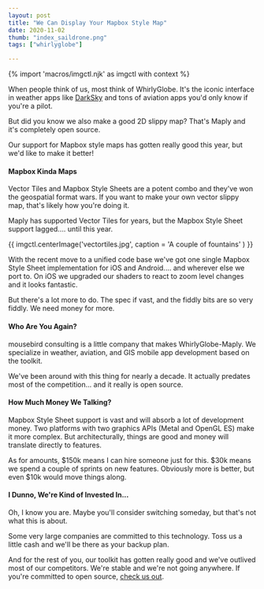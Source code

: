 ```yaml
---
layout: post
title: "We Can Display Your Mapbox Style Map"
date: 2020-11-02
thumb: "index_saildrone.png"
tags: ["whirlyglobe"]

---
```


{% import 'macros/imgctl.njk' as imgctl with context %}

When people think of us, most think of WhirlyGlobe. It's the iconic interface in weather apps like [DarkSky](https://darksky.net/app) and tons of aviation apps you'd only know if you're a pilot.

But did you know we also make a good 2D slippy map? That's Maply and it's completely open source.

Our support for Mapbox style maps has gotten really good this year, but we'd like to make it better!

#### Mapbox Kinda Maps

Vector Tiles and Mapbox Style Sheets are a potent combo and they've won the geospatial format wars. If you want to make your own vector slippy map, that's likely how you're doing it.

Maply has supported Vector Tiles for years, but the Mapbox Style Sheet support lagged.... until this year.

{{ imgctl.centerImage('vectortiles.jpg', caption = 'A couple of fountains' ) }}

With the recent move to a unified code base we've got one single Mapbox Style Sheet implementation for iOS and Android.... and wherever else we port to. On iOS we upgraded our shaders to react to zoom level changes and it looks fantastic.

But there's a lot more to do. The spec if vast, and the fiddly bits are so very fiddly. We need money for more.

#### Who Are You Again?

mousebird consulting is a little company that makes WhirlyGlobe-Maply. We specialize in weather, aviation, and GIS mobile app development based on the toolkit.

We've been around with this thing for nearly a decade. It actually predates most of the competition... and it really is open source.

#### How Much Money We Talking?

Mapbox Style Sheet support is vast and will absorb a lot of development money. Two platforms with two graphics APIs (Metal and OpenGL ES) make it more complex. But architecturally, things are good and money will translate directly to features.

As for amounts, $150k means I can hire someone just for this. $30k means we spend a couple of sprints on new features. Obviously more is better, but even $10k would move things along.

#### I Dunno, We're Kind of Invested In...

Oh, I know you are. Maybe you'll consider switching someday, but that's not what this is about. 

Some very large companies are committed to this technology. Toss us a little cash and we'll be there as your backup plan.

And for the rest of you, our toolkit has gotten really good and we've outlived most of our competitors. We're stable and we're not going anywhere. If you're committed to open source, [check us out](https://mousebird.github.io/WhirlyGlobe/).

